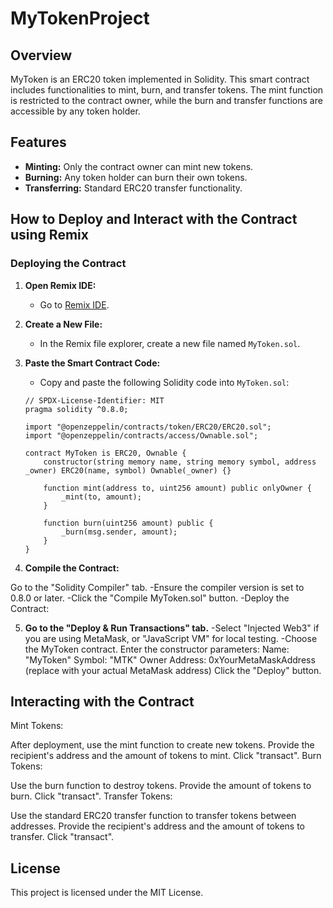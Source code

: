 # MyTokenProject

## Overview
MyToken is an ERC20 token implemented in Solidity. This smart contract includes functionalities to mint, burn, and transfer tokens. The mint function is restricted to the contract owner, while the burn and transfer functions are accessible by any token holder.

## Features
- **Minting:** Only the contract owner can mint new tokens.
- **Burning:** Any token holder can burn their own tokens.
- **Transferring:** Standard ERC20 transfer functionality.

## How to Deploy and Interact with the Contract using Remix

### Deploying the Contract

1. **Open Remix IDE:**
   - Go to [Remix IDE](https://remix.ethereum.org/).

2. **Create a New File:**
   - In the Remix file explorer, create a new file named `MyToken.sol`.

3. **Paste the Smart Contract Code:**
   - Copy and paste the following Solidity code into `MyToken.sol`:

   ```solidity
   // SPDX-License-Identifier: MIT
   pragma solidity ^0.8.0;

   import "@openzeppelin/contracts/token/ERC20/ERC20.sol";
   import "@openzeppelin/contracts/access/Ownable.sol";

   contract MyToken is ERC20, Ownable {
       constructor(string memory name, string memory symbol, address _owner) ERC20(name, symbol) Ownable(_owner) {}

       function mint(address to, uint256 amount) public onlyOwner {
           _mint(to, amount);
       }

       function burn(uint256 amount) public {
           _burn(msg.sender, amount);
       }
   }
4. **Compile the Contract:**

Go to the "Solidity Compiler" tab.
-Ensure the compiler version is set to 0.8.0 or later.
-Click the "Compile MyToken.sol" button.
-Deploy the Contract:

5. **Go to the "Deploy & Run Transactions" tab.**
-Select "Injected Web3" if you are using MetaMask, or "JavaScript VM" for local testing.
-Choose the MyToken contract.
Enter the constructor parameters:
Name: "MyToken"
Symbol: "MTK"
Owner Address: 0xYourMetaMaskAddress (replace with your actual MetaMask address)
Click the "Deploy" button.

## Interacting with the Contract
Mint Tokens:

After deployment, use the mint function to create new tokens.
Provide the recipient's address and the amount of tokens to mint.
Click "transact".
Burn Tokens:

Use the burn function to destroy tokens.
Provide the amount of tokens to burn.
Click "transact".
Transfer Tokens:

Use the standard ERC20 transfer function to transfer tokens between addresses.
Provide the recipient's address and the amount of tokens to transfer.
Click "transact".

## License
This project is licensed under the MIT License.
